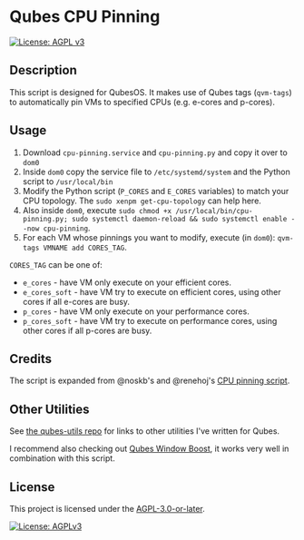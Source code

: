 # Qubes CPU Pinning

[![License: AGPL v3](https://img.shields.io/badge/License-AGPLv3-blue.svg)](https://www.gnu.org/licenses/agpl-3.0.en.html) 

## Description

This script is designed for QubesOS. It makes use of Qubes tags (`qvm-tags`) to automatically pin VMs to specified CPUs (e.g. e-cores and p-cores).

## Usage

1. Download `cpu-pinning.service` and `cpu-pinning.py` and copy it over to `dom0`
2. Inside `dom0` copy the service file to `/etc/systemd/system` and the Python script to `/usr/local/bin`
3. Modify the Python script (`P_CORES` and `E_CORES` variables) to match your CPU topology. The `sudo xenpm get-cpu-topology` can help here.
4. Also inside `dom0`, execute `sudo chmod +x /usr/local/bin/cpu-pinning.py; sudo systemctl daemon-reload && sudo systemctl
   enable --now cpu-pinning`.
5. For each VM whose pinnings you want to modify, execute (in `dom0`): `qvm-tags VMNAME add CORES_TAG`. 

`CORES_TAG` can be one of:

- `e_cores` - have VM only execute on your efficient cores.
- `e_cores_soft` - have VM try to execute on efficient cores, using other cores if all e-cores are busy.
- `p_cores` - have VM only execute on your performance cores.
- `p_cores_soft` - have VM try to execute on performance cores, using other cores if all p-cores are busy.

## Credits

The script is expanded from @noskb's and @renehoj's [CPU pinning script](https://forum.qubes-os.org/t/cpu-pinning-alder-lake/17949).

## Other Utilities

See [the qubes-utils repo](https://github.com/Atrate/qubes-utils) for links to other utilities I've written for Qubes.

I recommend also checking out [Qubes Window Boost](https://github.com/Atrate/qubes-window-boost), it works very well in combination with this script.

## License
This project is licensed under the [AGPL-3.0-or-later](https://www.gnu.org/licenses/agpl-3.0.html).

[![License: AGPLv3](https://www.gnu.org/graphics/agplv3-with-text-162x68.png)](https://www.gnu.org/licenses/agpl-3.0.html)
